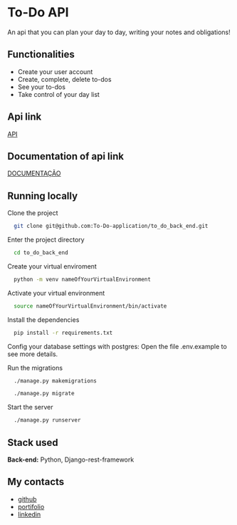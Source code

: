 # To-Do API


An api that you can plan your day to day, writing your notes and obligations!

## Functionalities

- Create your user account
- Create, complete, delete to-dos
- See your to-dos
- Take control of your day list

## Api link

[API](https://to-do-api-hyan.herokuapp.com/)

## Documentation of api link

[DOCUMENTAÇÃO](https://to-do-api-hyan.herokuapp.com/api/documentation/)

## Running locally

Clone the project

```bash
  git clone git@github.com:To-Do-application/to_do_back_end.git
```

Enter the project directory

```bash
  cd to_do_back_end
```

Create your virtual enviroment

```bash
  python -m venv nameOfYourVirtualEnvironment
```

Activate your virtual environment

```bash
  source nameOfYourVirtualEnvironment/bin/activate
```

Install the dependencies

```bash
  pip install -r requirements.txt
```

Config your database settings with postgres: Open the file .env.example to see more details.

Run the migrations

```bash
  ./manage.py makemigrations
```

```bash
  ./manage.py migrate
```

Start the server

```bash
  ./manage.py runserver
```

## Stack used

**Back-end:** Python, Django-rest-framework


## My contacts


- [github](https://github.com/hyanlopes)
- [portifolio](https://hyan-portifolio.vercel.app/)
- [linkedin](https://www.linkedin.com/in/hyanlopes/)
